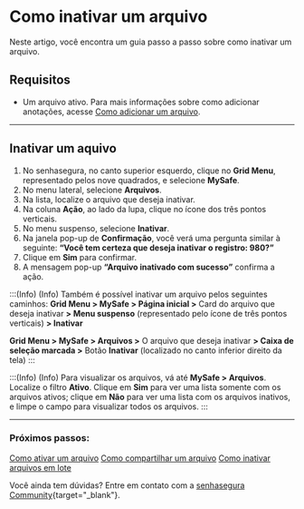 # Como inativar um arquivo

Neste artigo, você encontra um guia passo a passo sobre como inativar um arquivo.


## Requisitos

* Um arquivo ativo. Para mais informações sobre como adicionar anotações, acesse
[Como adicionar um arquivo](/v3-32/docs/pt/mysafe-files-add).

***
## Inativar um aquivo

1. No senhasegura, no canto superior esquerdo, clique no **Grid Menu**, representado pelos nove quadrados, e selecione **MySafe**.
2. No menu lateral, selecione **Arquivos**. 
3. Na lista, localize o arquivo que deseja inativar.
4. Na coluna **Ação**, ao lado da lupa, clique no ícone dos três pontos verticais.
5. No menu suspenso, selecione **Inativar**.
6. Na janela pop-up de **Confirmação**, você verá uma pergunta similar à seguinte: 
**“Você tem certeza que deseja inativar o registro: 980?”**
7. Clique em **Sim** para confirmar.
8. A mensagem pop-up **“Arquivo inativado com sucesso”** confirma a ação.

:::(Info) (Info)
Também é possível inativar um arquivo pelos seguintes caminhos:
**Grid Menu > MySafe > Página inicial >** Card do arquivo que deseja inativar **> Menu suspenso** (representado pelo ícone de três pontos verticais) **> Inativar**

**Grid Menu > MySafe > Arquivos >** O arquivo que deseja inativar **> Caixa de seleção marcada >** Botão **Inativar** (localizado no canto inferior direito da tela)
:::

:::(Info) (Info)
Para visualizar os arquivos, vá até **MySafe > Arquivos**. Localize o filtro **Ativo**. Clique em **Sim** para ver uma lista somente com os arquivos ativos; clique em **Não** para ver uma lista com os arquivos inativos, e limpe o campo para visualizar todos os arquivos.
:::
***

### Próximos passos:
[Como ativar um arquivo](/v3-32/docs/pt/mysafe-files-enable)
[Como compartilhar um arquivo](/v3-32/docs/pt/mysafe-file-share)
[Como inativar arquivos em lote](/v3-32/docs/pt/mysafe-files-batch-disable)

Você ainda tem dúvidas? Entre em contato com a  [senhasegura Community](https://community.senhasegura.io/){target="_blank"}.